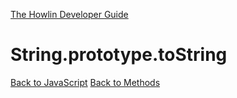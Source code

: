 [The Howlin Developer Guide](/index.md)



String.prototype.toString
=========================

[Back to JavaScript](../index.md)
[Back to Methods](../methods.md)



